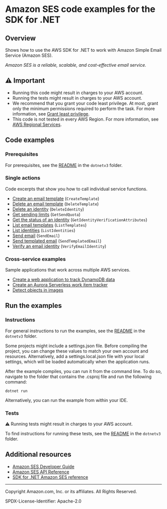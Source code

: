 <!--Generated by WRITEME on 2023-04-25 16:11:42.941878 (UTC)-->
# Amazon SES code examples for the SDK for .NET

## Overview

Shows how to use the AWS SDK for .NET to work with Amazon Simple Email Service (Amazon SES).

<!--custom.overview.start-->
<!--custom.overview.end-->

*Amazon SES is a reliable, scalable, and cost-effective email service.*

## ⚠ Important

* Running this code might result in charges to your AWS account.
* Running the tests might result in charges to your AWS account.
* We recommend that you grant your code least privilege. At most, grant only the minimum permissions required to perform the task. For more information, see [Grant least privilege](https://docs.aws.amazon.com/IAM/latest/UserGuide/best-practices.html#grant-least-privilege).
* This code is not tested in every AWS Region. For more information, see [AWS Regional Services](https://aws.amazon.com/about-aws/global-infrastructure/regional-product-services).

<!--custom.important.start-->
<!--custom.important.end-->

## Code examples

### Prerequisites

For prerequisites, see the [README](../README.md#Prerequisites) in the `dotnetv3` folder.


<!--custom.prerequisites.start-->
<!--custom.prerequisites.end-->

### Single actions

Code excerpts that show you how to call individual service functions.

* [Create an email template](Actions/SESWrapper.cs#L262) (`CreateTemplate`)
* [Delete an email template](Actions/SESWrapper.cs#L343) (`DeleteTemplate`)
* [Delete an identity](Actions/SESWrapper.cs#L119) (`DeleteIdentity`)
* [Get sending limits](Actions/SESWrapper.cs#L212) (`GetSendQuota`)
* [Get the status of an identity](Actions/SESWrapper.cs#L56) (`GetIdentityVerificationAttributes`)
* [List email templates](Actions/SESWrapper.cs#L237) (`ListTemplates`)
* [List identities](Actions/SESWrapper.cs#L27) (`ListIdentities`)
* [Send email](Actions/SESWrapper.cs#L148) (`SendEmail`)
* [Send templated email](Actions/SESWrapper.cs#L301) (`SendTemplatedEmail`)
* [Verify an email identity](Actions/SESWrapper.cs#L87) (`VerifyEmailIdentity`)

### Cross-service examples

Sample applications that work across multiple AWS services.

* [Create a web application to track DynamoDB data](../cross_service/DynamoDbItemTracker) 
* [Create an Aurora Serverless work item tracker](../cross_service/AuroraItemTracker) 
* [Detect objects in images](../cross-service/PhotoAnalyzerApp) 

## Run the examples

### Instructions


For general instructions to run the examples, see the [README](../README.md#building-and-running-the-code-examples) in the `dotnetv3` folder.

Some projects might include a settings.json file. Before compiling the project,
you can change these values to match your own account and resources. Alternatively, add a settings.local.json file with
your local settings, which will be loaded automatically when the application runs.

After the example compiles, you can run it from the command line. To do so, navigate to
the folder that contains the .csproj file and run the following command:

```
dotnet run
```
Alternatively, you can run the example from within your IDE.


<!--custom.instructions.start-->
<!--custom.instructions.end-->



### Tests

⚠ Running tests might result in charges to your AWS account.


To find instructions for running these tests, see the [README](../README.md#Tests)
in the `dotnetv3` folder.



<!--custom.tests.start-->
<!--custom.tests.end-->

## Additional resources

* [Amazon SES Developer Guide](https://docs.aws.amazon.com/ses/latest/dg/Welcome.html)
* [Amazon SES API Reference](https://docs.aws.amazon.com/ses/latest/APIReference/Welcome.html)
* [SDK for .NET Amazon SES reference](https://docs.aws.amazon.com/sdkfornet/v3/apidocs/items/SimpleEmail/NSimpleEmail.html)

<!--custom.resources.start-->
<!--custom.resources.end-->

---

Copyright Amazon.com, Inc. or its affiliates. All Rights Reserved.

SPDX-License-Identifier: Apache-2.0